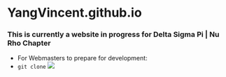 # YangVincent.github.io
### This is currently a website in progress for Delta Sigma Pi | Nu Rho Chapter
* For Webmasters to prepare for development: 
* ``git clone``
![](http://i.imgur.com/Y9VjCOg.png)

